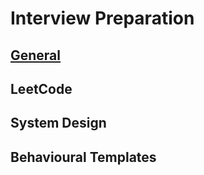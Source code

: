 # Interview Preparation

## [General](./General/GENERAL.md)

## LeetCode

## System Design

## Behavioural Templates